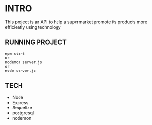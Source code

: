 # INTRO

This project is an API to help a supermarket promote its products more efficiently using technology

## RUNNING PROJECT
```
npm start
or
nodemon server.js
or
node server.js
```

## TECH

- Node
- Express
- Sequelize
- postgresql
- nodemon